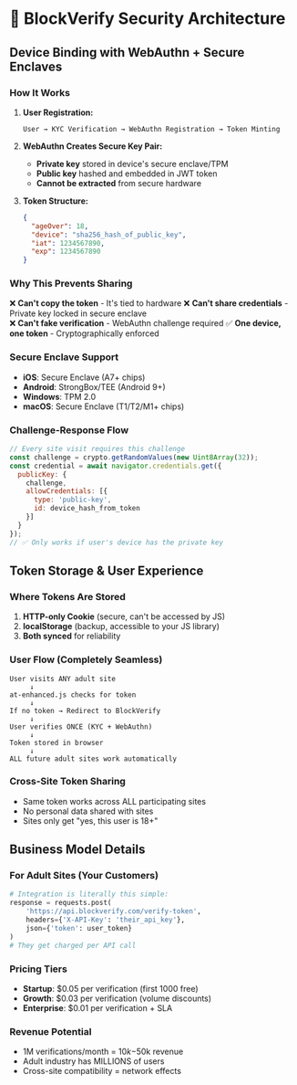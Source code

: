 # 🔐 BlockVerify Security Architecture

## Device Binding with WebAuthn + Secure Enclaves

### How It Works

1. **User Registration:**
   ```
   User → KYC Verification → WebAuthn Registration → Token Minting
   ```

2. **WebAuthn Creates Secure Key Pair:**
   - **Private key** stored in device's secure enclave/TPM
   - **Public key** hashed and embedded in JWT token
   - **Cannot be extracted** from secure hardware

3. **Token Structure:**
   ```json
   {
     "ageOver": 18,
     "device": "sha256_hash_of_public_key",
     "iat": 1234567890,
     "exp": 1234567890
   }
   ```

### Why This Prevents Sharing

❌ **Can't copy the token** - It's tied to hardware
❌ **Can't share credentials** - Private key locked in secure enclave  
❌ **Can't fake verification** - WebAuthn challenge required
✅ **One device, one token** - Cryptographically enforced

### Secure Enclave Support
- **iOS**: Secure Enclave (A7+ chips)
- **Android**: StrongBox/TEE (Android 9+)
- **Windows**: TPM 2.0
- **macOS**: Secure Enclave (T1/T2/M1+ chips)

### Challenge-Response Flow
```javascript
// Every site visit requires this challenge
const challenge = crypto.getRandomValues(new Uint8Array(32));
const credential = await navigator.credentials.get({
  publicKey: {
    challenge,
    allowCredentials: [{
      type: 'public-key',
      id: device_hash_from_token
    }]
  }
});
// ✅ Only works if user's device has the private key
```

## Token Storage & User Experience

### Where Tokens Are Stored
1. **HTTP-only Cookie** (secure, can't be accessed by JS)
2. **localStorage** (backup, accessible to your JS library)
3. **Both synced** for reliability

### User Flow (Completely Seamless)
```
User visits ANY adult site
     ↓
at-enhanced.js checks for token
     ↓
If no token → Redirect to BlockVerify
     ↓
User verifies ONCE (KYC + WebAuthn)
     ↓
Token stored in browser
     ↓
ALL future adult sites work automatically
```

### Cross-Site Token Sharing
- Same token works across ALL participating sites
- No personal data shared with sites
- Sites only get "yes, this user is 18+"

## Business Model Details

### For Adult Sites (Your Customers)
```python
# Integration is literally this simple:
response = requests.post(
    'https://api.blockverify.com/verify-token',
    headers={'X-API-Key': 'their_api_key'},
    json={'token': user_token}
)
# They get charged per API call
```

### Pricing Tiers
- **Startup**: $0.05 per verification (first 1000 free)
- **Growth**: $0.03 per verification (volume discounts)
- **Enterprise**: $0.01 per verification + SLA

### Revenue Potential
- 1M verifications/month = $10k-$50k revenue
- Adult industry has MILLIONS of users
- Cross-site compatibility = network effects 